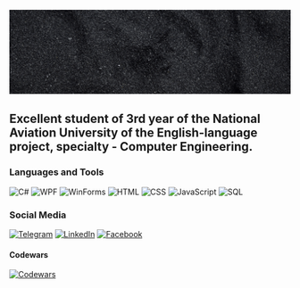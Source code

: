 ![Header](https://github.com/Yehukh/yehukh/blob/main/assets/Kukhar.gif?raw=true)

## Excellent student of 3rd year of the National Aviation University of the English-language project, specialty - Computer Engineering.

### Languages and Tools
![C#](https://img.shields.io/badge/-C%23-090909?style=for-the-badge&logo=c-sharp&logoColor=239120)
![WPF](https://img.shields.io/badge/-WPF-090909?style=for-the-badge&logo=Windows&logoColor=0078D6)
![WinForms](https://img.shields.io/badge/-WinForms-090909?style=for-the-badge&logo=Windows-XP&logoColor=003399)
![HTML](https://img.shields.io/badge/-HTML-090909?style=for-the-badge&logo=HTML5&logoColor=E34F26)
![CSS](https://img.shields.io/badge/-CSS-090909?style=for-the-badge&logo=CSS3&logoColor=1572B6)
![JavaScript](https://img.shields.io/badge/-JavaScript-090909?style=for-the-badge&logo=JavaScript&logoColor=F7DF1E)
![SQL](https://img.shields.io/badge/-SQL-090909?style=for-the-badge&logo=Microsoft-SQL-Server&logoColor=CC2927)

### Social Media
[![Telegram](https://img.shields.io/badge/-Telegram-090909?style=for-the-badge&logo=Telegram&logoColor=2CA5E0)](https://t.me/yehukh)
[![LinkedIn](https://img.shields.io/badge/-LinkedIn-090909?style=for-the-badge&logo=LinkedIn&logoColor=0077B5)](https://www.linkedin.com/in/yehukh)
[![Facebook](https://img.shields.io/badge/-Facebook-090909?style=for-the-badge&logo=Facebook&logoColor=1877F2)](facebook.com/yehukh)

#### Codewars
[![Codewars](https://www.codewars.com/users/yehor.kukhar/badges/micro)](https://www.codewars.com/users/yehor.kukhar)
